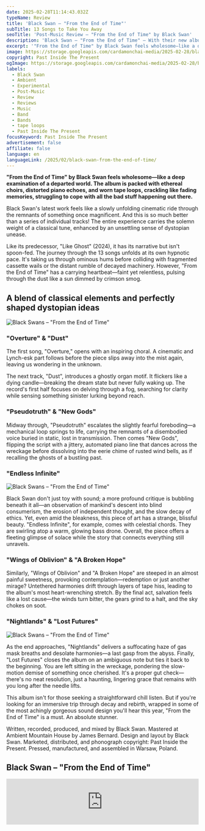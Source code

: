 ```yaml
---
date: 2025-02-28T11:14:43.032Z
typeName: Review
title: 'Black Swan – "From the End of Time"'
subTitle: 13 Songs to Take You Away
seoTitle: 'Post-Music Review – "From the End of Time" by Black Swan'
description: 'Black Swan – "From the End of Time" – With their new album, Black Swan deliver a sonorous farewell to our times as we knew them. Listen to it right here now!'
excerpt: '"From the End of Time" by Black Swan feels wholesome—like a deep examination of a departed world. The album is packed with ethereal choirs, distorted piano echoes, and worn tape loops, crackling like fading memories, struggling to cope with all the bad stuff happening out there.'
image: https://storage.googleapis.com/cardamonchai-media/2025-02-28/black-swan-from-the-end-of-time-soundsvegan-com-1-jpg-imagine-081818_635845_1024_768/640.webp
copyright: Past Inside The Present
ogImage: https://storage.googleapis.com/cardamonchai-media/2025-02-28/black-swan-from-the-end-of-time-soundsvegan-com-og-jpg-imagine-081818_51483a_1200_628/640.webp
labels:
  - Black Swan
  - Ambient
  - Experimental
  - Post-Music
  - Review
  - Reviews
  - Music
  - Band
  - Bands
  - tape loops
  - Past Inside The Present
focusKeyword: Past Inside The Present
advertisement: false
affiliate: false
language: en
languageLink: /2025/02/black-swan-from-the-end-of-time/
---
```


**"From the End of Time" by Black Swan feels wholesome—like a deep examination of a departed world. The album is packed with ethereal choirs, distorted piano echoes, and worn tape loops, crackling like fading memories, struggling to cope with all the bad stuff happening out there.**

Black Swan's latest work feels like a slowly unfolding cinematic ride through the remnants of something once magnificent. And this is so much better than a series of individual tracks! The entire experience carries the solemn weight of a classical tune, enhanced by an unsettling sense of dystopian unease.

Like its predecessor, "Like Ghost" (2024), it has its narrative but isn't spoon-fed. The journey through the 13 songs unfolds at its own hypnotic pace. It's taking us through ominous hums before colliding with fragmented cassette wails or the distant rumble of decayed machinery. However, "From the End of Time" has a carrying heartbeat—faint yet relentless, pulsing through the dust like a sun dimmed by crimson smog.

## A blend of classical elements and perfectly shaped dystopian ideas

![Black Swans – "From the End of Time"](https://storage.googleapis.com/cardamonchai-media/2025-02-28/black-swan-from-the-end-of-time-pitp-past-inside-the-present-ambient-drone-label-lp-vinyl-record-cover-orig-jpg-imagine-081818_544536_800_800/640.webp 'Black Swans – "From the End of Time"')

### "Overture" & "Dust"

The first song, "Overture," opens with an inspiring choral. A cinematic and Lynch-esk part follows before the piece slips away into the mist again, leaving us wondering in the unknown.

The next track, "Dust", introduces a ghostly organ motif. It flickers like a dying candle—breaking the dream state but never fully waking up. The record's first half focuses on delving through a fog, searching for clarity while sensing something sinister lurking beyond reach.

### "Pseudotruth" & "New Gods"

Midway through, "Pseudotruth" escalates the slightly fearful foreboding—a mechanical loop springs to life, carrying the remnants of a disembodied voice buried in static, lost in transmission. Then comes "New Gods", flipping the script with a jittery, automated piano line that dances across the wreckage before dissolving into the eerie chime of rusted wind bells, as if recalling the ghosts of a bustling past.

### "Endless Infinite"

![Black Swans – "From the End of Time"](https://storage.googleapis.com/cardamonchai-media/2025-02-28/black-swan-from-the-end-of-time-soundsvegan-com-2-jpg-imagine-580838_4c1d34_1024_768/640.webp 'Black Swans – "From the End of Time"')

Black Swan don't just toy with sound; a more profound critique is bubbling beneath it all—an observation of mankind's descent into blind consumerism, the erosion of independent thought, and the slow decay of ethics. Yet, even amid the bleakness, this piece of art has a strange, blissful beauty. "Endless Infinite", for example, comes with celestial chords. They are swirling atop a warm, glowing bass drone. Overall, the piece offers a fleeting glimpse of solace while the story that connects everything still unravels.

### "Wings of Oblivion" & "A Broken Hope"

Similarly, "Wings of Oblivion" and "A Broken Hope" are steeped in an almost painful sweetness, provoking contemplation—redemption or just another mirage? Untethered harmonies drift through layers of tape hiss, leading to the album's most heart-wrenching stretch. By the final act, salvation feels like a lost cause—the winds turn bitter, the gears grind to a halt, and the sky chokes on soot.

### "Nightlands" & "Lost Futures"

![Black Swans – "From the End of Time"](https://storage.googleapis.com/cardamonchai-media/2025-02-28/black-swan-from-the-end-of-time-soundsvegan-com-3-jpg-imagine-580838_401029_1024_768/640.webp 'Black Swans – "From the End of Time"')

As the end approaches, "Nightlands" delivers a suffocating haze of gas mask breaths and desolate harmonies—a last gasp from the abyss. Finally, "Lost Futures" closes the album on an ambiguous note but ties it back to the beginning. You are left sitting in the wreckage, pondering the slow-motion demise of something once cherished. It's a proper gut check—there's no neat resolution, just a haunting, lingering grace that remains with you long after the needle lifts.

This album isn't for those seeking a straightforward chill listen. But if you're looking for an immersive trip through decay and rebirth, wrapped in some of the most achingly gorgeous sound design you'll hear this year, "From the End of Time" is a must. An absolute stunner.

Written, recorded, produced, and mixed by Black Swan. Mastered at Ambient Mountain House by James Bernard. Design and layout by Black Swan. Marketed, distributed, and phonograph copyright: Past Inside the Present. Pressed, manufactured, and assembled in Warsaw, Poland.

## Black Swan – "From the End of Time"

<iframe
  style="border: 0; width: 100%; height: 120px;"
  src="https://bandcamp.com/EmbeddedPlayer/album=1909222385/size=large/bgcol=ffffff/linkcol=5c9b72/tracklist=false/artwork=small/transparent=true/"
  seamless
>
  <a href="https://pitp.bandcamp.com/album/from-the-end-of-time">
    From the End of Time by Black Swan
  </a>
</iframe>
